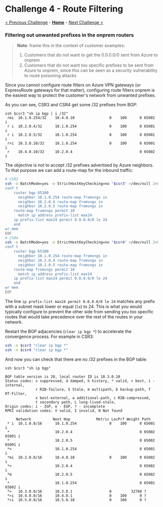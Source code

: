 # Challenge 4 - Route Filtering

[< Previous Challenge](./03-aspath_prepending.md) - **[Home](./README.md)** - [Next Challenge >](./05-transit.md)


### Filtering out unwanted prefixes in the onprem routers

> **Note**: frame this in the context of customer examples:
> 1. Customers that do not want to get the 0.0.0.0/0 sent from Azure to onprem
> 1. Customers that do not want too specific prefixes to be sent from Azure to onprem, since this can be seen as a security vulnerability to route poisoning attacks

Since you cannot configure route filters on Azure VPN gateways (or ExpressRoute gateways for that matter), configuring route filters onprem is the easiest way to protect the customer's network from unwanted prefixes.

As you can see, CSR3 and CSR4 get some /32 prefixes from BGP:

```
ssh $csr3 "sh ip bgp | i /32"
 rmi  10.1.0.254/32    10.4.0.10                0    100      0 65002 i
 r i  10.2.0.4/32      10.1.0.254               0    100      0 65001 i
 r i  10.2.0.5/32      10.1.0.254               0    100      0 65001 i
 r>i  10.3.0.10/32     10.1.0.254               0    100      0 65001 i
 r    10.4.0.10/32     10.2.0.4                               0 65002 i
```

The objective is not to accept /32 prefixes advertised by Azure neighbors. To that purpose we can add a route-map for the inbound traffic:

```bash
# CSR3
ssh -o BatchMode=yes -o StrictHostKeyChecking=no "$csr3" >/dev/null 2>&1 <<EOF
conf t
    router bgp 65100
      neighbor 10.1.0.254 route-map fromvngs in
      neighbor 10.2.0.4 route-map fromvngs in
      neighbor 10.2.0.5 route-map fromvngs in
    route-map fromvngs permit 10
      match ip address prefix-list max24
    ip prefix-list max24 permit 0.0.0.0/0 le 24
    end
wr mem
EOF
# CSR4
ssh -o BatchMode=yes -o StrictHostKeyChecking=no "$csr4" >/dev/null 2>&1 <<EOF
conf t
    router bgp 65100
      neighbor 10.1.0.254 route-map fromvngs in
      neighbor 10.2.0.4 route-map fromvngs in
      neighbor 10.2.0.5 route-map fromvngs in
    route-map fromvngs permit 10
      match ip address prefix-list max24
    ip prefix-list max24 permit 0.0.0.0/0 le 24
    end
wr mem
EOF
```

The line `ip prefix-list max24 permit 0.0.0.0/0 le 24` matches any prefix with a subnet mask lower or equal (`le`) to 24. This is what you would typically configure to prevent the other side from sending you too specific routes that would take precedence over the rest of the routes in your network.

Restart the BGP adjacencies (`clear ip bgp *`) to accelerate the convergence process. For example in CSR3:

```bash
ssh -n $csr3 "clear ip bgp *"
ssh -n $csr4 "clear ip bgp *"
```

And now you can check that there are no /32 prefixes in the BGP table:

```
ssh $csr3 "sh ip bgp"

BGP table version is 20, local router ID is 10.3.0.10
Status codes: s suppressed, d damped, h history, * valid, > best, i - internal,
              r RIB-failure, S Stale, m multipath, b backup-path, f RT-Filter,
              x best-external, a additional-path, c RIB-compressed,
              t secondary path, L long-lived-stale,
Origin codes: i - IGP, e - EGP, ? - incomplete
RPKI validation codes: V valid, I invalid, N Not found

     Network          Next Hop            Metric LocPrf Weight Path
 * i  10.1.0.0/16      10.1.0.254               0    100      0 65001 i
 *                     10.2.0.4                               0 65002 65001 i
 *                     10.2.0.5                               0 65002 65001 i
 *>                    10.1.0.254                             0 65001 i
 *mi  10.2.0.0/16      10.4.0.10                0    100      0 65002 i
 *>                    10.2.0.4                               0 65002 i
 *m                    10.2.0.5                               0 65002 i
 *                     10.1.0.254                             0 65001 65002 i
 *>   10.3.0.0/16      10.3.0.1                 0         32768 ?
 *>i  10.4.0.0/16      10.4.0.1                 0    100      0 ?
 *>i  10.5.0.0/16      10.5.0.10                0    100      0 ?
```
